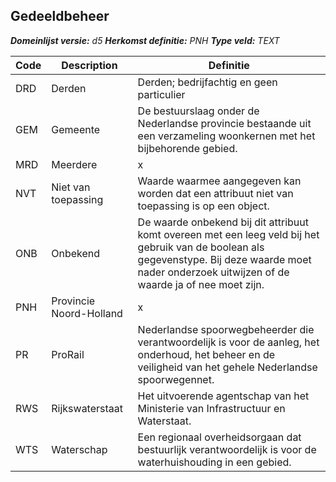﻿## Gedeeldbeheer

*__Domeinlijst versie:__ d5*
*__Herkomst definitie:__ PNH*
*__Type veld:__ TEXT*

|__Code__ |__Description__ |__Definitie__	|
|	---	|	---	|   ---	| 
| DRD | Derden | Derden; bedrijfachtig en geen particulier |
| GEM | Gemeente | De bestuurslaag onder de Nederlandse provincie bestaande uit een verzameling woonkernen met het bijbehorende gebied. |
| MRD | Meerdere | x |
| NVT | Niet van toepassing | Waarde waarmee aangegeven kan worden dat een attribuut niet van toepassing is op een object. |
| ONB | Onbekend | De waarde onbekend bij dit attribuut komt overeen met een leeg veld bij het gebruik van de boolean als gegevenstype. Bij deze waarde moet nader onderzoek uitwijzen of de waarde ja of nee moet zijn. |
| PNH | Provincie Noord-Holland | x |
| PR | ProRail | Nederlandse spoorwegbeheerder die verantwoordelijk is voor de aanleg, het onderhoud, het beheer en de veiligheid van het gehele Nederlandse spoorwegennet. |
| RWS | Rijkswaterstaat | Het uitvoerende agentschap van het Ministerie van Infrastructuur en Waterstaat. |
| WTS | Waterschap | Een regionaal overheidsorgaan dat bestuurlijk verantwoordelijk is voor de waterhuishouding in een gebied. |

